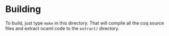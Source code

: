# Building

To build, just type `make` in this directory. That will compile all the coq source files 
and extract ocaml code to the `extract/` directory.
